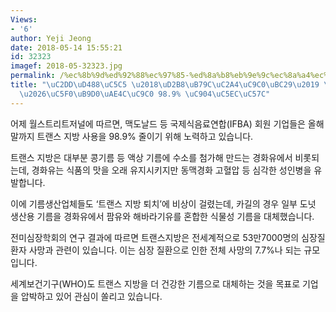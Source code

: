 ```yaml
---
Views:
- '6'
author: Yeji Jeong
date: 2018-05-14 15:55:21
id: 32323
imagef: 2018-05-32323.jpg
permalink: /%ec%8b%9d%ed%92%88%ec%97%85-%ed%8a%b8%eb%9e%9c%ec%8a%a4%ec%a7%80%eb%b0%a9-%ec%a0%84%ec%9f%81%ec%97%b0%eb%a7%90%ea%b9%8c%ec%a7%80-98-9-%ec%a4%84%ec%97%ac%ec%95%bc/
title: "\uC2DD\uD488\uC5C5 \u2018\uD2B8\uB79C\uC2A4\uC9C0\uBC29\u2019 \uC804\uC7C1\
  \u2026\uC5F0\uB9D0\uAE4C\uC9C0 98.9% \uC904\uC5EC\uC57C"
---
```


어제 월스트리트저널에 따르면, 맥도날드 등 국제식음료연합(IFBA) 회원 기업들은 올해 말까지 트랜스 지방 사용을 98.9% 줄이기 위해 노력하고 있습니다.

트랜스 지방은 대부분 콩기름 등 액상 기름에 수소를 첨가해 만드는 경화유에서 비롯되는데, 경화유는 식품의 맛을 오래 유지시키지만 동맥경화 고혈압 등 심각한 성인병을 유발합니다.

이에 기름생산업체들도 ‘트랜스 지방 퇴치’에 비상이 걸렸는데, 카길의 경우 일부 도넛 생산용 기름을 경화유에서 팜유와 해바라기유를 혼합한 식물성 기름을 대체했습니다.

전미심장학회의 연구 결과에 따르면 트랜스지방은 전세계적으로 53만7000명의 심장질환자 사망과 관련이 있습니다. 이는 심장 질환으로 인한 전체 사망의 7.7%나 되는 규모입니다.

세계보건기구(WHO)도 트랜스 지방을 더 건강한 기름으로 대체하는 것을 목표로 기업을 압박하고 있어 관심이 쏠리고 있습니다.